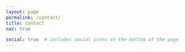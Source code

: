 ```yaml
---
layout: page
permalink: /contact/
title: Contact
nav: true

social: true  # includes social icons at the bottom of the page
---
```

